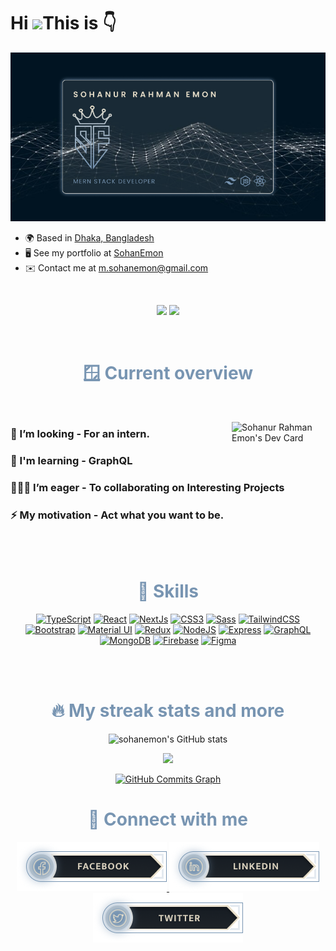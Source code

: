 

Hi ![](https://user-images.githubusercontent.com/18350557/176309783-0785949b-9127-417c-8b55-ab5a4333674e.gif)This is 👇
===========================================================================================================================================

![I am a new junior frontend developer](./images/dark.png)

- 🌍 Based in [Dhaka, Bangladesh](https://goo.gl/maps/huvdBTHzafPSi3NG9)
- 🖥️ See my portfolio at [SohanEmon](http://sohanemon.netlify.app)
- ✉️ Contact me at [m.sohanemon@gmail.com](mailto:m.sohanemon@gmail.com)

<!-- follower card -->
<br>
<p align='center'>
<a href="https://www.github.com/sohanemon" target="_blank" rel="noreferrer"><img
src="https://img.shields.io/github/followers/sohanemon?logo=github&style=for-the-badge&color=0891b2&labelColor=1c1917" /></a>
<a href="https://www.twitter.com/sohanemon" target="_blank" rel="noreferrer"><img
src="https://img.shields.io/twitter/follow/sohanemon?logo=twitter&style=for-the-badge&color=0891b2&labelColor=1c1917"
/></a>

</p>

<!-- overview section -->
<br>
<h1 align='center' style='color: #7895B2'> 🪟 Current overview</h1>
<br>

<a  href="https://app.daily.dev/sohanemon"><img align='right'  width="150" src="https://api.daily.dev/devcards/a65c27b2cc174d40bf2c643b7da67366.png?r=hy5" align='center' alt="Sohanur Rahman Emon's Dev Card"/></a>
<p>

### 🔎 I’m looking - For an intern.

### 🧠 I'm learning - GraphQL

### 🧑‍🤝‍🧑 I’m eager - To collaborating on Interesting Projects

### ⚡ My motivation - Act what you want to be.

</p>


<!-- skills  -->
<br>
<br>
<h1 align='center'  style='color: #7895B2'> 💪 Skills</h1>
<p align="center">
<!-- <a href="https://docs.microsoft.com/en-us/cpp/?view=msvc-170" target="_blank" rel="noreferrer"><img src="https://raw.githubusercontent.com/danielcranney/readme-generator/main/public/icons/skills/c-colored.svg" width="36" height="36" alt="C" /></a>
<a href="https://docs.microsoft.com/en-us/cpp/?view=msvc-170" target="_blank" rel="noreferrer"><img src="https://raw.githubusercontent.com/danielcranney/readme-generator/main/public/icons/skills/cplusplus-colored.svg" width="36" height="36" alt="C++" /></a>
<a href="https://www.python.org/" target="_blank" rel="noreferrer"><img src="https://raw.githubusercontent.com/danielcranney/readme-generator/main/public/icons/skills/python-colored.svg" width="36" height="36" alt="Python" /></a>
<a href="https://developer.mozilla.org/en-US/docs/Web/JavaScript" target="_blank" rel="noreferrer"><img src="https://raw.githubusercontent.com/danielcranney/readme-generator/main/public/icons/skills/javascript-colored.svg" width="36" height="36" alt="JavaScript" /></a> -->
<a href="https://www.typescriptlang.org/" target="_blank" rel="noreferrer"><img src="https://raw.githubusercontent.com/danielcranney/readme-generator/main/public/icons/skills/typescript-colored.svg" width="36" height="36" alt="TypeScript" /></a>
<a href="https://reactjs.org/" target="_blank" rel="noreferrer"><img src="https://raw.githubusercontent.com/danielcranney/readme-generator/main/public/icons/skills/react-colored.svg" width="36" height="36" alt="React" /></a>
<a href="https://nextjs.org/docs" target="_blank" rel="noreferrer"><img src="https://raw.githubusercontent.com/danielcranney/readme-generator/main/public/icons/skills/nextjs-colored.svg" width="36" height="36" alt="NextJs" /></a>
<a href="https://www.w3.org/TR/CSS/#css" target="_blank" rel="noreferrer"><img src="https://raw.githubusercontent.com/danielcranney/readme-generator/main/public/icons/skills/css3-colored.svg" width="36" height="36" alt="CSS3" /></a>
<a href="https://sass-lang.com/" target="_blank" rel="noreferrer"><img src="https://raw.githubusercontent.com/danielcranney/readme-generator/main/public/icons/skills/sass-colored.svg" width="36" height="36" alt="Sass" /></a>
<a href="https://tailwindcss.com/" target="_blank" rel="noreferrer"><img src="https://raw.githubusercontent.com/danielcranney/readme-generator/main/public/icons/skills/tailwindcss-colored.svg" width="36" height="36" alt="TailwindCSS" /></a>
<a href="https://getbootstrap.com/" target="_blank" rel="noreferrer"><img src="https://raw.githubusercontent.com/danielcranney/readme-generator/main/public/icons/skills/bootstrap-colored.svg" width="36" height="36" alt="Bootstrap" /></a>
<a href="https://mui.com/" target="_blank" rel="noreferrer"><img src="https://raw.githubusercontent.com/danielcranney/readme-generator/main/public/icons/skills/materialui-colored.svg" width="36" height="36" alt="Material UI" /></a>
<a href="https://redux.js.org/" target="_blank" rel="noreferrer"><img src="https://raw.githubusercontent.com/danielcranney/readme-generator/main/public/icons/skills/redux-colored.svg" width="36" height="36" alt="Redux" /></a>
<a href="https://nodejs.org/en/" target="_blank" rel="noreferrer"><img src="https://raw.githubusercontent.com/danielcranney/readme-generator/main/public/icons/skills/nodejs-colored.svg" width="36" height="36" alt="NodeJS" /></a>
<a href="https://expressjs.com/" target="_blank" rel="noreferrer"><img src="https://raw.githubusercontent.com/danielcranney/readme-generator/main/public/icons/skills/express-colored.svg" width="36" height="36" alt="Express" /></a>
<a href="https://graphql.org/" target="_blank" rel="noreferrer"><img src="https://raw.githubusercontent.com/danielcranney/readme-generator/main/public/icons/skills/graphql-colored.svg" width="36" height="36" alt="GraphQL" /></a>
<a href="https://www.mongodb.com/" target="_blank" rel="noreferrer"><img src="https://raw.githubusercontent.com/danielcranney/readme-generator/main/public/icons/skills/mongodb-colored.svg" width="36" height="36" alt="MongoDB" /></a>
<!-- <a href="https://www.mysql.com/" target="_blank" rel="noreferrer"><img src="https://raw.githubusercontent.com/danielcranney/readme-generator/main/public/icons/skills/mysql-colored.svg" width="36" height="36" alt="MySQL" /></a> -->
<a href="https://firebase.google.com/" target="_blank" rel="noreferrer"><img src="https://raw.githubusercontent.com/danielcranney/readme-generator/main/public/icons/skills/firebase-colored.svg" width="36" height="36" alt="Firebase" /></a>
<a href="https://www.figma.com/" target="_blank" rel="noreferrer"><img src="https://raw.githubusercontent.com/danielcranney/readme-generator/main/public/icons/skills/figma-colored.svg" width="36" height="36" alt="Figma" /></a>
</p>




<!-- github stats -->
<br>
<br>
<h1 align='center' style='color: #7895B2'> 🔥 My streak stats and more</h1> 
<p align='center'>
  <img   src="https://github-readme-stats.vercel.app/api?username=sohanemon&show_icons=true&hide=&count_private=true&title_color=FB8C00&text_color=ffffff&icon_color=0891b2&bg_color=0d1117&hide_border=false&show_icons=true" alt="sohanemon's GitHub stats" />
  
 
 </p>

 <p align='center'>
 <img   src="https://github-readme-streak-stats.herokuapp.com/?user=sohanemon&background=0d1117&sideNums=E8DFCA&sideLabels=AEBDCA&currStreakNum=FB8C00&dates=AEBDCA" />
  
 </p>

<p align='center'><a href="http://www.github.com/sohanemon"><img src="https://github-readme-activity-graph.cyclic.app/graph?username=sohanemon&bg_color=0d1117&color=ffffff&line=FB8C00&point=ffffff&area_color=1c1917&area=true&hide_border=true&custom_title=GitHub%20Commits%20Graph" alt="GitHub Commits Graph" /></a>
</p>


<!-- connection section -->
<div align='center'>
<h1  style='color: #7895B2'> 📨 Connect with me</h1>

<a target='_blank' class='' href='https://facebook.com/m.sohanemon'>
    <img src='./images/buttons/facebook.png'>
</a>
<a target='_blank' class='' href='https://linkedin.com/in/sohanemon'>
    <img src='./images/buttons/linkedin.png'>
</a>
<a target='_blank' class='' href='https://twitter.com/sohanemon'>
    <img src='./images/buttons/twitter.png'>
</a>
</div>
